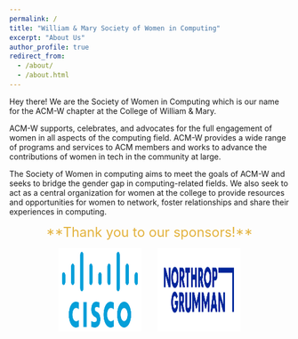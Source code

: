 ```yaml
---
permalink: /
title: "William & Mary Society of Women in Computing"
excerpt: "About Us"
author_profile: true
redirect_from: 
  - /about/
  - /about.html
---
```


Hey there! We are the Society of Women in Computing which is our name for the ACM-W chapter at the College of William & Mary.

ACM-W supports, celebrates, and advocates for the full engagement of women in all aspects of the computing field. ACM-W provides a wide range of programs and services to ACM members and works to advance the contributions of women in tech in the community at large.

The Society of Women in computing aims to meet the goals of ACM-W and seeks to bridge the gender gap in computing-related fields. We also seek to act as a central organization for women at the college to provide resources and opportunities for women to network, foster relationships and share their experiences in computing.

<p align = "center"> <font size = "5"> <span style = "color: #E3B23C"> **Thank you to our sponsors!** </span> </font> </p>

<p align="center">
<img src= "images/cisco-logo-transparent.png" width="150" height="150"> &nbsp;&nbsp;&nbsp;&nbsp;&nbsp; <img src= "images/northrop-grumman-logo.png" width="150" height="150"> 
</p>
